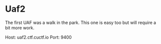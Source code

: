 # Uaf2

The first UAF was a walk in the park. This one is easy too but will require a bit more work.

Host: uaf2.ctf.cuctf.io
Port: 9400
